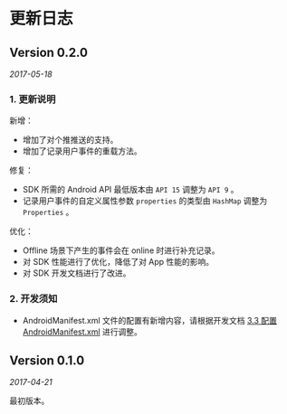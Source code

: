 # 更新日志

## Version 0.2.0

_2017-05-18_

### 1. 更新说明

新增：
- 增加了对个推推送的支持。
- 增加了记录用户事件的重载方法。

修复：
- SDK 所需的 Android API 最低版本由 `API 15` 调整为 `API 9` 。
- 记录用户事件的自定义属性参数 `properties` 的类型由 `HashMap` 调整为 `Properties` 。

优化：
- Offline 场景下产生的事件会在 online 时进行补充记录。
- 对 SDK 性能进行了优化，降低了对 App 性能的影响。
- 对 SDK 开发文档进行了改进。

### 2. 开发须知
- AndroidManifest.xml 文件的配置有新增内容，请根据开发文档 [3.3 配置 AndroidManifest.xml](https://github.com/xsio/DMHubSDK/blob/master/dmhubsdk-android/dmhubsdk-0.2.0/GUIDE.md#33-配置-androidmanifestxml) 进行调整。


## Version 0.1.0

_2017-04-21_

最初版本。
